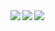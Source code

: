 <div>
  <a href="https://readme-stats-cfgj2cxdy.vercel.app/api/top-langs/?username=gregl83&hide=php">
    <img align="left" src="https://readme-stats-cfgj2cxdy.vercel.app/api/top-langs/?username=gregl83&hide=php" />
  </a>
  <a href="https://readme-stats-cfgj2cxdy.vercel.app/api?username=gregl83&count_private=true&show_icons=true">
    <img  align="left" src="https://readme-stats-cfgj2cxdy.vercel.app/api?username=gregl83&count_private=true&show_icons=true" />
  </a>
  <a href="https://readme-stats-cfgj2cxdy.vercel.app/api/pin/?username=gregl83&repo=the-book&show_icons=true">
    <img  align="left" src="https://readme-stats-cfgj2cxdy.vercel.app/api/pin/?username=gregl83&repo=the-book&show_icons=true" />
  </a>
</div>
